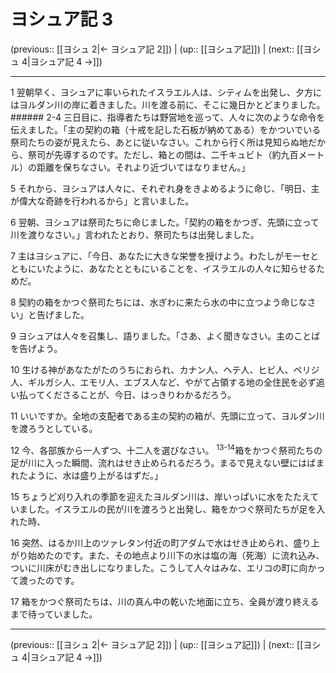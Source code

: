 # ヨシュア記 3

(previous:: [[ヨシュ 2|← ヨシュア記 2]]) | (up:: [[ヨシュア記]]) | (next:: [[ヨシュ 4|ヨシュア記 4 →]])

***




1 
翌朝早く、ヨシュアに率いられたイスラエル人は、シティムを出発し、夕方にはヨルダン川の岸に着きました。川を渡る前に、そこに幾日かとどまりました。 ###### 2-4 三日目に、指導者たちは野営地を巡って、人々に次のような命令を伝えました。「主の契約の箱（十戒を記した石板が納めてある）をかついでいる祭司たちの姿が見えたら、あとに従いなさい。これから行く所は見知らぬ地だから、祭司が先導するのです。ただし、箱との間は、二千キュビト（約九百メートル）の距離を保ちなさい。それより近づいてはなりません。」 



5 
それから、ヨシュアは人々に、それぞれ身をきよめるように命じ、「明日、主が偉大な奇跡を行われるから」と言いました。 



6 
翌朝、ヨシュアは祭司たちに命じました。「契約の箱をかつぎ、先頭に立って川を渡りなさい。」言われたとおり、祭司たちは出発しました。 



7 
主はヨシュアに、「今日、あなたに大きな栄誉を授けよう。わたしがモーセとともにいたように、あなたとともにいることを、イスラエルの人々に知らせるためだ。 



8 
契約の箱をかつぐ祭司たちには、水ぎわに来たら水の中に立つよう命じなさい」と告げました。 



9 
ヨシュアは人々を召集し、語りました。「さあ、よく聞きなさい。主のことばを告げよう。 



10 
生ける神があなたがたのうちにおられ、カナン人、ヘテ人、ヒビ人、ペリジ人、ギルガシ人、エモリ人、エブス人など、やがて占領する地の全住民を必ず追い払ってくださることが、今日、はっきりわかるだろう。 



11 
いいですか。全地の支配者である主の契約の箱が、先頭に立って、ヨルダン川を渡ろうとしている。 



12 
今、各部族から一人ずつ、十二人を選びなさい。 <sup class="versenum">13-14</sup>箱をかつぐ祭司たちの足が川に入った瞬間、流れはせき止められるだろう。まるで見えない壁にはばまれたように、水は盛り上がるはずだ。」 



15 
ちょうど刈り入れの季節を迎えたヨルダン川は、岸いっぱいに水をたたえていました。イスラエルの民が川を渡ろうと出発し、箱をかつぐ祭司たちが足を入れた時、 



16 
突然、はるか川上のツァレタン付近の町アダムで水はせき止められ、盛り上がり始めたのです。また、その地点より川下の水は塩の海（死海）に流れ込み、ついに川床がむき出しになりました。こうして人々はみな、エリコの町に向かって渡ったのです。 



17 
箱をかつぐ祭司たちは、川の真ん中の乾いた地面に立ち、全員が渡り終えるまで待っていました。

***

(previous:: [[ヨシュ 2|← ヨシュア記 2]]) | (up:: [[ヨシュア記]]) | (next:: [[ヨシュ 4|ヨシュア記 4 →]])
